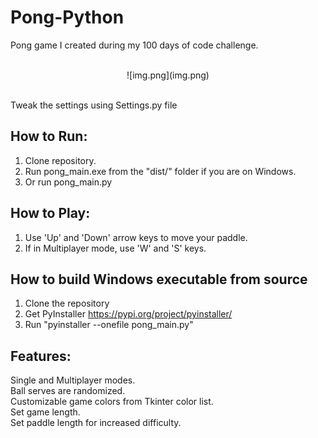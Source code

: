 # Pong-Python
Pong game I created during my 100 days of code challenge.
<br><br>
<center>![img.png](img.png)</center>
<br>

Tweak the settings using Settings.py file


## How to Run:
1. Clone repository.<br>
2. Run pong_main.exe from the "dist/" folder if you are on Windows.<br>
3. Or run pong_main.py

## How to Play:
1. Use 'Up' and 'Down' arrow keys to move your paddle.<br>
2. If in Multiplayer mode, use 'W' and 'S' keys.

## How to build Windows executable from source
1. Clone the repository<br>
2. Get PyInstaller https://pypi.org/project/pyinstaller/
3. Run "pyinstaller --onefile pong_main.py" 

## Features:
Single and Multiplayer modes.<br>
Ball serves are randomized.<br>
Customizable game colors from Tkinter color list.<br>
Set game length.<br>
Set paddle length for increased difficulty.<br>


